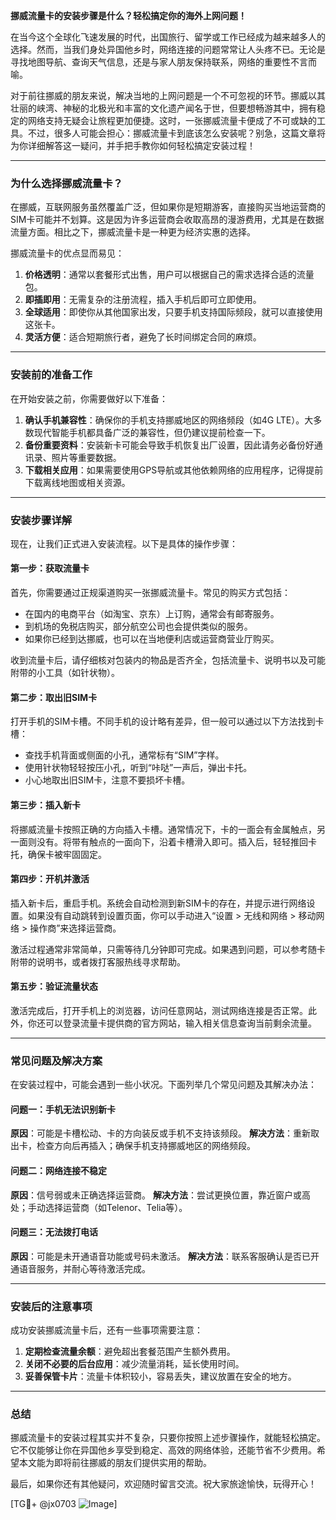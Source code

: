 **挪威流量卡的安装步骤是什么？轻松搞定你的海外上网问题！**

在当今这个全球化飞速发展的时代，出国旅行、留学或工作已经成为越来越多人的选择。然而，当我们身处异国他乡时，网络连接的问题常常让人头疼不已。无论是寻找地图导航、查询天气信息，还是与家人朋友保持联系，网络的重要性不言而喻。

对于前往挪威的朋友来说，解决当地的上网问题是一个不可忽视的环节。挪威以其壮丽的峡湾、神秘的北极光和丰富的文化遗产闻名于世，但要想畅游其中，拥有稳定的网络支持无疑会让旅程更加便捷。这时，一张挪威流量卡便成了不可或缺的工具。不过，很多人可能会担心：挪威流量卡到底该怎么安装呢？别急，这篇文章将为你详细解答这一疑问，并手把手教你如何轻松搞定安装过程！

---

### **为什么选择挪威流量卡？**
在挪威，互联网服务虽然覆盖广泛，但如果你是短期游客，直接购买当地运营商的SIM卡可能并不划算。这是因为许多运营商会收取高昂的漫游费用，尤其是在数据流量方面。相比之下，挪威流量卡是一种更为经济实惠的选择。

挪威流量卡的优点显而易见：
1. **价格透明**：通常以套餐形式出售，用户可以根据自己的需求选择合适的流量包。
2. **即插即用**：无需复杂的注册流程，插入手机后即可立即使用。
3. **全球适用**：即使你从其他国家出发，只要手机支持国际频段，就可以直接使用这张卡。
4. **灵活方便**：适合短期旅行者，避免了长时间绑定合同的麻烦。

---

### **安装前的准备工作**
在开始安装之前，你需要做好以下准备：
1. **确认手机兼容性**：确保你的手机支持挪威地区的网络频段（如4G LTE）。大多数现代智能手机都具备广泛的兼容性，但仍建议提前检查一下。
2. **备份重要资料**：安装新卡可能会导致手机恢复出厂设置，因此请务必备份好通讯录、照片等重要数据。
3. **下载相关应用**：如果需要使用GPS导航或其他依赖网络的应用程序，记得提前下载离线地图或相关资源。

---

### **安装步骤详解**
现在，让我们正式进入安装流程。以下是具体的操作步骤：

#### **第一步：获取流量卡**
首先，你需要通过正规渠道购买一张挪威流量卡。常见的购买方式包括：
- 在国内的电商平台（如淘宝、京东）上订购，通常会有邮寄服务。
- 到机场的免税店购买，部分航空公司也会提供类似的服务。
- 如果你已经到达挪威，也可以在当地便利店或运营商营业厅购买。

收到流量卡后，请仔细核对包装内的物品是否齐全，包括流量卡、说明书以及可能附带的小工具（如针状物）。

#### **第二步：取出旧SIM卡**
打开手机的SIM卡槽。不同手机的设计略有差异，但一般可以通过以下方法找到卡槽：
- 查找手机背面或侧面的小孔，通常标有“SIM”字样。
- 使用针状物轻轻按压小孔，听到“咔哒”一声后，弹出卡托。
- 小心地取出旧SIM卡，注意不要损坏卡槽。

#### **第三步：插入新卡**
将挪威流量卡按照正确的方向插入卡槽。通常情况下，卡的一面会有金属触点，另一面则没有。将带有触点的一面向下，沿着卡槽滑入即可。插入后，轻轻推回卡托，确保卡被牢固固定。

#### **第四步：开机并激活**
插入新卡后，重启手机。系统会自动检测到新SIM卡的存在，并提示进行网络设置。如果没有自动跳转到设置页面，你可以手动进入“设置 > 无线和网络 > 移动网络 > 操作商”来选择运营商。

激活过程通常非常简单，只需等待几分钟即可完成。如果遇到问题，可以参考随卡附带的说明书，或者拨打客服热线寻求帮助。

#### **第五步：验证流量状态**
激活完成后，打开手机上的浏览器，访问任意网站，测试网络连接是否正常。此外，你还可以登录流量卡提供商的官方网站，输入相关信息查询当前剩余流量。

---

### **常见问题及解决方案**
在安装过程中，可能会遇到一些小状况。下面列举几个常见问题及其解决办法：

#### **问题一：手机无法识别新卡**
**原因**：可能是卡槽松动、卡的方向装反或手机不支持该频段。
**解决方法**：重新取出卡，检查方向后再插入；确保手机支持挪威地区的网络频段。

#### **问题二：网络连接不稳定**
**原因**：信号弱或未正确选择运营商。
**解决方法**：尝试更换位置，靠近窗户或高处；手动选择运营商（如Telenor、Telia等）。

#### **问题三：无法拨打电话**
**原因**：可能是未开通语音功能或号码未激活。
**解决方法**：联系客服确认是否已开通语音服务，并耐心等待激活完成。

---

### **安装后的注意事项**
成功安装挪威流量卡后，还有一些事项需要注意：
1. **定期检查流量余额**：避免超出套餐范围产生额外费用。
2. **关闭不必要的后台应用**：减少流量消耗，延长使用时间。
3. **妥善保管卡片**：流量卡体积较小，容易丢失，建议放置在安全的地方。

---

### **总结**
挪威流量卡的安装过程其实并不复杂，只要你按照上述步骤操作，就能轻松搞定。它不仅能够让你在异国他乡享受到稳定、高效的网络体验，还能节省不少费用。希望本文能为即将前往挪威的朋友们提供实用的帮助。

最后，如果你还有其他疑问，欢迎随时留言交流。祝大家旅途愉快，玩得开心！

[TG💪+ @jx0703 ![Image](https://github.com/user-attachments/assets/dbca1d08-cadb-493c-b0ec-ad6f7a83f270)]